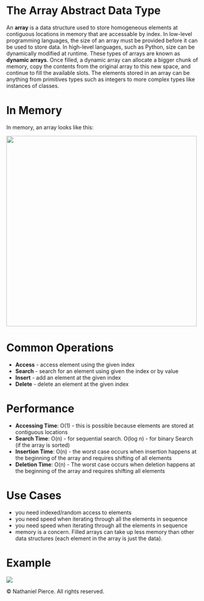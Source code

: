 
<h1>The Array Abstract Data Type</h1>

<p>An <strong>array</strong> is a data structure used to store homogeneous elements at contiguous locations in memory that are accessable by index. In low-level programming languages, the size of an array must be provided before it can be used to store data. In high-level languages, such as Python, size can be dynamically modified at runtime. These types of arrays are known as <strong>dynamic arrays</strong>. Once filled, a dynamic array can allocate a bigger chunk of memory, copy the contents from the original array to this new space, and continue to fill the available slots. The elements stored in an array can be anything from primitives types such as integers to more complex types like instances of classes.</p>

<h1>In Memory</h1>
<p>In memory, an array looks like this:</p>
<img src="" width="500">

<h1>Common Operations</h1>

<ul>
  <li><strong>Access</strong> - access element using the given index
  <li><strong>Search</strong> - search for an element using given the index or by value
  <li><strong>Insert</strong> - add an element at the given index
  <li><strong>Delete</strong> - delete an element at the given index
</ul>

<h1>Performance</h1>

<ul>
  <li><strong>Accessing Time</strong>: O(1) - this is possible because elements are stored at contiguous locations
  <li><strong>Search Time</strong>: O(n) - for sequential search. O(log n) - for binary Search (if the array is sorted)
  <li><strong>Insertion Time</strong>: O(n) - the worst case occurs when insertion happens at the beginning of the array and requires shifting of all elements
  <li><strong>Deletion Time</strong>: O(n) - The worst case occurs when deletion happens at the beginning of the array and requires shifting all elements
</ul>

<h1>Use Cases</h1>

<ul>
  <li> you need indexed/random access to elements
  <li> you need speed when iterating through all the elements in sequence
  <li> you need speed when iterating through all the elements in sequence
  <li> memory is a concern. Filled arrays can take up less memory than other data structures (each element in the array is just the data).
</ul>

<h1>Example</h1>

![](gif/x.gif)


<p>&copy; Nathaniel Pierce. All rights reserved.</p>


